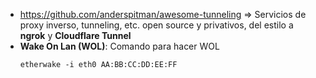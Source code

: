  * https://github.com/anderspitman/awesome-tunneling => Servicios de proxy inverso, tunneling, etc. open source y privativos, del estilo a **ngrok** y **Cloudflare Tunnel**
 * **Wake On Lan (WOL)**: Comando para hacer WOL
    ```
    etherwake -i eth0 AA:BB:CC:DD:EE:FF
    ```